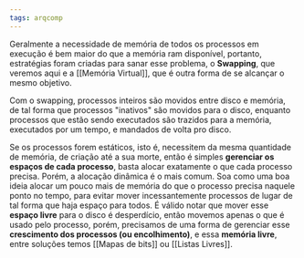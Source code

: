 ```yaml
---
tags: arqcomp
---
```


Geralmente a necessidade de memória de todos os processos em execução é bem maior do que a memória ram disponível, portanto, estratégias foram criadas para sanar esse problema, o **Swapping**, que veremos aqui e a [[Memória Virtual]], que é outra forma de se alcançar o mesmo objetivo.

Com o swapping, processos inteiros são movidos entre disco e memória, de tal forma que processos "inativos" são movidos para o disco, enquanto processos que estão sendo executados são trazidos para a memória, executados por um tempo, e mandados de volta pro disco.

Se os processos forem estáticos, isto é, necessitem da mesma quantidade de memória, de criação até a sua morte, então é simples **gerenciar os espaços de cada processo**, basta alocar exatamente o que cada processo precisa. Porém, a alocação dinâmica é o mais comum. Soa como uma boa ideia alocar um pouco mais de memória do que o processo precisa naquele ponto no tempo, para evitar mover incessantemente processos de lugar de tal forma que haja espaço para todos. É válido notar que mover esse **espaço livre** para o disco é desperdício, então movemos apenas o que é usado pelo processo, porém, precisamos de uma forma de gerenciar esse **crescimento dos processos (ou encolhimento)**, e essa **memória livre**, entre soluções temos [[Mapas de bits]] ou [[Listas Livres]]. 
